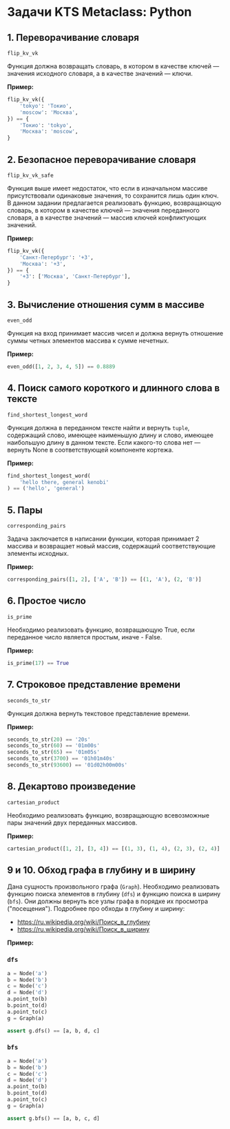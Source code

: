 # Задачи KTS Metaclass: Python

## 1. Переворачивание словаря

`flip_kv_vk`

Функция должна возвращать словарь, в котором в качестве ключей — значения
исходного словаря, а в качестве значений — ключи.

**Пример:**
```python
flip_kv_vk({
    'tokyo': 'Токио',
    'moscow': 'Москва',
}) == {
    'Токио': 'tokyo',
    'Москва': 'moscow',
}
```

## 2. Безопасное переворачивание словаря

`flip_kv_vk_safe`

Функция выше имеет недостаток, что если в изначальном массиве присутствовали одинаковые
значения, то сохранится лишь один ключ. В данном задании предлагается реализовать
функцию, возвращающую словарь, в котором в качестве ключей — значения
переданного словаря, а в качестве значений — массив ключей конфликтующих
значений.

**Пример:**
```python
flip_kv_vk({
    'Санкт-Петербург': '+3',
    'Москва': '+3',
}) == {
    '+3': ['Москва', 'Санкт-Петербург'],
}
```

## 3. Вычисление отношения сумм в массиве

`even_odd`

Функция на вход принимает массив чисел и должна вернуть отношение суммы
четных элементов массива к сумме нечетных.

**Пример:**
```python
even_odd([1, 2, 3, 4, 5]) == 0.8889
```

## 4. Поиск самого короткого и длинного слова в тексте

`find_shortest_longest_word`

Функция должна в переданном тексте найти и вернуть `tuple`, содержащий слово,
имеющее наименьшую длину и слово, имеющее наибольшую длину в данном тексте.
Если какого-то слова нет — вернуть None в соответствующей компоненте кортежа.

**Пример:**
```python
find_shortest_longest_word(
    'hello there, general kenobi'
) == ('hello', 'general')
```

## 5. Пары

`corresponding_pairs`

Задача заключается в написании функции, которая принимает 2 массива и возвращает
новый массив, содержащий соответствующие элементы исходных.

**Пример:**
```python
corresponding_pairs([1, 2], ['A', 'B']) == [(1, 'A'), (2, 'B')]
```


## 6. Простое число

`is_prime`

Необходимо реализовать функцию, возвращающую True, если переданное число
является простым, иначе - False.

**Пример:**
```python
is_prime(17) == True
```

## 7. Строковое представление времени

`seconds_to_str`

Функция должна вернуть текстовое представление времени.

**Пример:**
```python
seconds_to_str(20) == '20s'
seconds_to_str(60) == '01m00s'
seconds_to_str(65) == '01m05s'
seconds_to_str(3700) == '01h01m40s'
seconds_to_str(93600) == '01d02h00m00s'
```

## 8. Декартово произведение

`cartesian_product`

Необходимо реализовать функцию, возвращающую всевозможные пары значений двух
переданных массивов.

**Пример:**
```python
cartesian_product([1, 2], [3, 4]) == [(1, 3), (1, 4), (2, 3), (2, 4)]
```

## 9 и 10. Обход графа в глубину и в ширину

Дана сущность произвольного графа (`Graph`). Необходимо реализовать функцию
поиска элементов в глубину (`dfs`) и функцию поиска в ширину (`bfs`). Они должны
вернуть все узлы графа в порядке их просмотра ("посещения").
Подробнее про обходы в глубину и ширину:

* https://ru.wikipedia.org/wiki/Поиск_в_глубину
* https://ru.wikipedia.org/wiki/Поиск_в_ширину

**Пример:**

### `dfs`
```python
a = Node('a')
b = Node('b')
c = Node('c')
d = Node('d')
a.point_to(b)
b.point_to(d)
a.point_to(c)
g = Graph(a)

assert g.dfs() == [a, b, d, c]
```

### `bfs`
```python
a = Node('a')
b = Node('b')
c = Node('c')
d = Node('d')
a.point_to(b)
b.point_to(d)
a.point_to(c)
g = Graph(a)

assert g.bfs() == [a, b, c, d]
```
